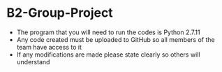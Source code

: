 # B2-Group-Project
- The program that you will need to run the codes is Python 2.7.11
- Any code created must be uploaded to GitHub so all members of the team have access to it 
- If any modifications are made please state clearly so others will understand  
